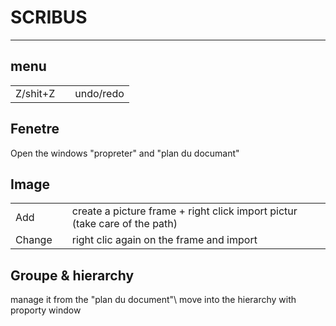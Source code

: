 
# SCRIBUS
___

menu
---
||||
|-|-|-
|Z/shit+Z|		|undo/redo


Fenetre
----
Open the windows "propreter" and "plan du documant" 

Image
---
||||
|-|-|-
|Add|		|create a picture frame + right click import pictur (take care of the path)
|Change|	|right clic again on the frame and import


Groupe & hierarchy
---
manage it from the "plan du document"\\
move into the hierarchy with proporty window

